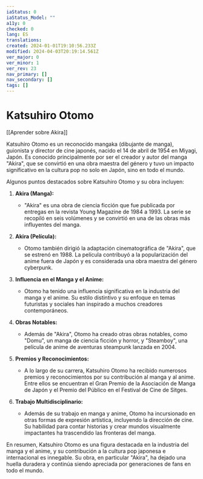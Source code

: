 ```yaml
---
iaStatus: 0
iaStatus_Model: ""
a11y: 0
checked: 0
lang: ES
translations: 
created: 2024-01-01T19:10:56.233Z
modified: 2024-04-03T20:19:14.561Z
ver_major: 0
ver_minor: 1
ver_rev: 23
nav_primary: []
nav_secondary: []
tags: []
---
```

# Katsuhiro Otomo

[[Aprender sobre Akira]]

Katsuhiro Otomo es un reconocido mangaka (dibujante de manga), guionista y director de cine japonés, nacido el 14 de abril de 1954 en Miyagi, Japón. Es conocido principalmente por ser el creador y autor del manga "Akira", que se convirtió en una obra maestra del género y tuvo un impacto significativo en la cultura pop no solo en Japón, sino en todo el mundo.

Algunos puntos destacados sobre Katsuhiro Otomo y su obra incluyen:

1. **Akira (Manga):**
   - "Akira" es una obra de ciencia ficción que fue publicada por entregas en la revista Young Magazine de 1984 a 1993. La serie se recopiló en seis volúmenes y se convirtió en una de las obras más influyentes del manga.

2. **Akira (Película):**
   - Otomo también dirigió la adaptación cinematográfica de "Akira", que se estrenó en 1988. La película contribuyó a la popularización del anime fuera de Japón y es considerada una obra maestra del género cyberpunk.

3. **Influencia en el Manga y el Anime:**
   - Otomo ha tenido una influencia significativa en la industria del manga y el anime. Su estilo distintivo y su enfoque en temas futuristas y sociales han inspirado a muchos creadores contemporáneos.

4. **Obras Notables:**
   - Además de "Akira", Otomo ha creado otras obras notables, como "Domu", un manga de ciencia ficción y horror, y "Steamboy", una película de anime de aventuras steampunk lanzada en 2004.

5. **Premios y Reconocimientos:**
   - A lo largo de su carrera, Katsuhiro Otomo ha recibido numerosos premios y reconocimientos por su contribución al manga y al anime. Entre ellos se encuentran el Gran Premio de la Asociación de Manga de Japón y el Premio del Público en el Festival de Cine de Sitges.

6. **Trabajo Multidisciplinario:**
   - Además de su trabajo en manga y anime, Otomo ha incursionado en otras formas de expresión artística, incluyendo la dirección de cine. Su habilidad para contar historias y crear mundos visualmente impactantes ha trascendido las fronteras del manga.

En resumen, Katsuhiro Otomo es una figura destacada en la industria del manga y el anime, y su contribución a la cultura pop japonesa e internacional es innegable. Su obra, en particular "Akira", ha dejado una huella duradera y continúa siendo apreciada por generaciones de fans en todo el mundo.